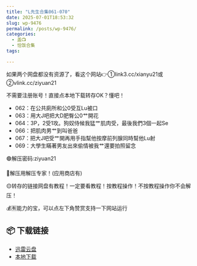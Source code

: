 ```yaml
---
title: "L先生合集061-070"
date: 2025-07-01T18:53:32
slug: wp-9476
permalink: /posts/wp-9476/
categories:
  - 盖📺
  - 恰饭合集
tags:

---
```


如果两个网盘都没有资源了，看这个网站👉①link3.cc/xianyu21或②vlink.cc/ziyuan21

不需要注册账号！直接点本地下载转存OK？懂吧！

*   062：在公共廁所和公0受互Lu被口
*   063：用大J吧把大D肥臀公0艹開花
*   064：3P，2受1攻。狗奴侍候我猛艹肌肉受，最後我們3個一起Se
*   066：把肌肉男艹到叫爸爸
*   067：把大J吧受艹開再用手指幫他按摩前列腺同時幫他Lu射
*   069：大學生瞞著男友出來偷情被我艹還要拍照留念

🟢解压密码:ziyuan21

🔵解压用解压专家！(应用商店有)

🟡转存的链接网盘有教程！一定要看教程！按教程操作！不按教程操作你不会解压！

💰🈶能力的宝，可以点左下角赞赏支持一下网站运行

## 📦 下载链接
- [迅雷云盘](https://blziyuan21.com/pay-download/9476?key=79cb9c6015&down_id=0)
- [本地下载](https://blziyuan21.com/pay-download/9476?key=79cb9c6015&down_id=1)

